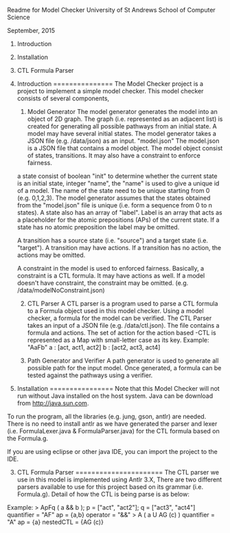 Readme for Model Checker 
University of St Andrews
School of Computer Science

September, 2015

1. Introduction
2. Installation
3. CTL Formula Parser

1. Introduction
===============
The Model Checker project is a project to implement a simple model checker.
This model checker consists of several components, 
	1) Model Generator 
		The model generator generates the model into an object of 2D graph. 
		The graph (i.e. represented as an adjacent list) is created for generating
		all possible pathways from an initial state. A model may have several
		initial states. The model generator takes a JSON file (e.g. /data/json)
		as an input. 
	  "model.json"
	  The model.json is a JSON file that contains a model object. 
	  The model object consist of states,  transitions. It may also have a constraint to 
	  enforce fairness.
	  
	  a state consist of boolean "init" to determine whether the current state
	  is an initial state, integer "name", the "name" is used to give a unique id
	  of a model. The name of the state need to be unique starting from 0
	  (e.g. 0,1,2,3). The model generator assumes that the states obtained
	  from the "model.json" file is unique (i.e. form a sequence from 0 to n states).
	  A state also has an array of "label". Label is an array that acts 
	  as a placeholder for the atomic prepositions (APs) of the current state. 
	  If a state has no atomic preposition the label may be omitted.
	 
	  A transition has a source state (i.e. "source") and a target state (i.e. "target"). 
	  A transition may have actions. If a transition has no action, the actions may be omitted.
	  
	  A constraint in the model is used to enforced fairness. Basically, a constraint is
	  a CTL formula. It may have actions as well. If a model doesn't have constraint, 
	  the constraint may be omitted. (e.g. /data/modelNoConstraint.json)
	  
	2) CTL Parser
	   A CTL parser is a program used to parse a CTL formula to a Formula object used in 
	   this model checker. Using a model checker, a formula for the model can be verified.
	   The CTL Parser takes an input of a JSON file (e.g. /data/ctl.json). The file 
	   contains a formula and actions. The set of action for the action based -CTL 
	   is represented as a Map with small-letter case as its key. 
	   Example:
	   "AaFb"
	   a : [act, act1, act2]
	   b : [act2, act3, act4]
	 
	   
	3) Path Generator and Verifier
	   A path generator is used to generate all possible path for the input model. 
	   Once generated, a formula can be tested against the pathways using a verifier.  

2. Installation
================
Note that this Model Checker will not run without Java installed on the host
system. Java can be download from http://java.sun.com.

To run the program, all the libraries (e.g. jung, gson, antlr) are needed. 
There is no need to install antlr as we have generated the parser and lexer 
(i.e. FormulaLexer.java & FormulaParser.java) for the CTL formula based on the Formula.g. 

If you are using eclipse or other java IDE, you can import the project to the IDE.
	
	  
3. CTL Formula Parser
======================
The CTL parser we use in this model is implemented using Antlr 3.X, 
There are two different parsers available to use for this project based on its grammar 
(i.e. Formula.g). Detail of how the CTL is being parse is as below:

Example:
	> ApFq ( a && b ); p = ["act", "act2"]; q = ["act3", "act4"]
		quantifier = "AF"
		ap = {a,b}
		operator = "&&"
	> A ( a U AG (c) )
		quantifier = "A"
		ap = {a}
		nestedCTL = {AG (c)}